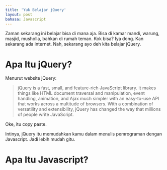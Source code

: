 ```yaml
---
title: 'Yuk Belajar jQuery'
layout: post
bahasa: Javascript
---
```


Zaman sekarang ini belajar bisa di mana aja. Bisa di kamar mandi, warung, masjid, musholla, bahkan di rumah teman. Kok bisa? Iya dong. Kan sekarang ada internet. Nah, sekarang ayo deh kita belajar jQuery.

# Apa Itu jQuery?

Menurut website jQuery: 

> jQuery is a fast, small, and feature-rich JavaScript library. It makes things like HTML document traversal and manipulation, event handling, animation, and Ajax much simpler with an easy-to-use API that works across a multitude of browsers. With a combination of versatility and extensibility, jQuery has changed the way that millions of people write JavaScript.

Oke, itu copy paste.

Intinya, jQuery itu memudahkan kamu dalam menulis pemrograman dengan Javascript. Jadi lebih mudah gitu.

# Apa Itu Javascript?

